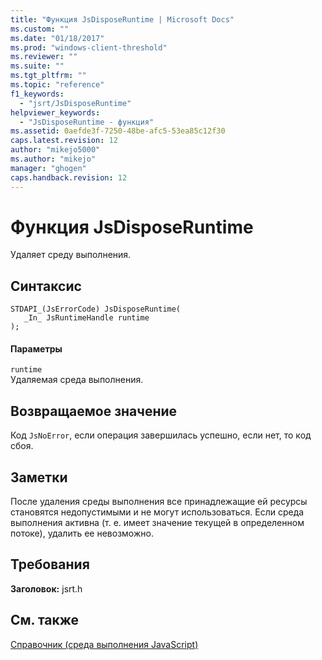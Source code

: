 ```yaml
---
title: "Функция JsDisposeRuntime | Microsoft Docs"
ms.custom: ""
ms.date: "01/18/2017"
ms.prod: "windows-client-threshold"
ms.reviewer: ""
ms.suite: ""
ms.tgt_pltfrm: ""
ms.topic: "reference"
f1_keywords: 
  - "jsrt/JsDisposeRuntime"
helpviewer_keywords: 
  - "JsDisposeRuntime - функция"
ms.assetid: 0aefde3f-7250-48be-afc5-53ea85c12f30
caps.latest.revision: 12
author: "mikejo5000"
ms.author: "mikejo"
manager: "ghogen"
caps.handback.revision: 12
---
```

# Функция JsDisposeRuntime
Удаляет среду выполнения.  
  
## Синтаксис  
  
```  
STDAPI_(JsErrorCode) JsDisposeRuntime(  
   _In_ JsRuntimeHandle runtime  
);  
```  
  
#### Параметры  
 `runtime`  
 Удаляемая среда выполнения.  
  
## Возвращаемое значение  
 Код `JsNoError`, если операция завершилась успешно, если нет, то код сбоя.  
  
## Заметки  
 После удаления среды выполнения все принадлежащие ей ресурсы становятся недопустимыми и не могут использоваться.  Если среда выполнения активна \(т. е.  имеет значение текущей в определенном потоке\), удалить ее невозможно.  
  
## Требования  
 **Заголовок:** jsrt.h  
  
## См. также  
 [Справочник \(среда выполнения JavaScript\)](../chakra-hosting/reference-javascript-runtime.md)